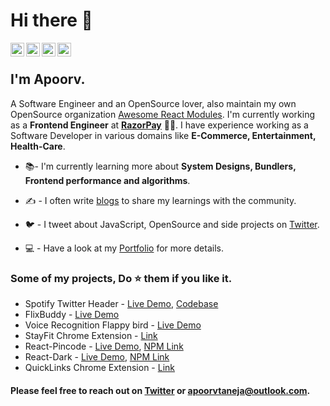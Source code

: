 # Hi there 👋


<a href="https://twitter.com/apoorv_taneja">
  <img align="left" alt="Apoorv Taneja | Twitter" width="22px" src="https://cdn.jsdelivr.net/npm/simple-icons@v3/icons/twitter.svg" />
</a>
<a href="https://www.linkedin.com/in/apoorvtaneja/">
  <img align="left" alt="Apoorv's LinkdeIN" width="22px" src="https://cdn.jsdelivr.net/npm/simple-icons@v3/icons/linkedin.svg" />
</a>
<a href="https://www.instagram.com/apoorvtaneja/">
  <img align="left" alt="Apoorv's Instagram" width="22px" src="https://cdn.jsdelivr.net/npm/simple-icons@v3/icons/instagram.svg" />
</a>
<a href="https://leetcode.com/plxity/">
  <img align="left" alt="Apoorv's Leetcode" width="22px" src="https://cdn.jsdelivr.net/npm/simple-icons@v3/icons/leetcode.svg" />
</a>

<br>

 ## I'm Apoorv. 

A Software Engineer and an OpenSource lover, also maintain my own OpenSource organization [Awesome React Modules](https://github.com/Awesome-React-Modules). I'm currently working as a **Frontend Engineer** at **[RazorPay](https://razorpay.com/)** :man_technologist:.
I have experience working as a Software Developer in various domains like **E-Commerce, Entertainment, Health-Care**.

- 📚- I'm currently learning more about **System Designs, Bundlers, Frontend performance and algorithms**.

- :writing_hand: - I often write [blogs](http://blog.plxity.co/) to share my learnings with the community.

- :bird: - I tweet about JavaScript, OpenSource and side projects on [Twitter](https://twitter.com/apoorv_taneja).

- :computer: - Have a look at my [Portfolio](https://www.plxity.co/) for more details.

### Some of my projects, Do ⭐️ them if you like it.
- Spotify Twitter Header - [Live Demo](https://twitter.com/apoorv_taneja), [Codebase](https://github.com/plxity/Spotify_Twitter_banner)
- FlixBuddy - [Live Demo](https://flixbuddy.vercel.app/)
- Voice Recognition Flappy bird - [Live Demo](https://plxity.github.io/Flappy-Voice-Recognition-Game/)
- StayFit Chrome Extension - [Link](https://github.com/plxity/StayFit-Chrome-Extension)
- React-Pincode - [Live Demo](https://react-pincode.netlify.app/), [NPM Link](https://www.npmjs.com/package/react-pincode)
- React-Dark - [Live Demo](https://react-dark.netlify.app/), [NPM Link](https://www.npmjs.com/package/react-dark)
- QuickLinks Chrome Extension - [Link](https://github.com/plxity/QuickLinks-Chrome-extension)


 #### Please feel free to reach out on **[Twitter](https://twitter.com/apoorv_taneja)** or **apoorvtaneja@outlook.com**. 
